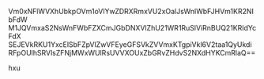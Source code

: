 Vm0xNFlWVXhUbkpOVm1oVlYwZDRXRmxVU2xOalJsWnlWbFJHVm1KR2NIbFdW
M1JQVmxaS2NsWnFWbFZXCmJGbDNXVlZhU21WR1RuSlViRnBUQ21KRldYcFdX
SEJEVkRKU1YxcElSbFZpVlZwVFEyeGFSVkZVVmxKTgpiVkl6V2taa1QyUkdi
RFpOUlhSRVlsZFNjMWxWUlRsUVVXOUxZbGRvZHdvS2NXdHYKCmRlaQ==

hxu